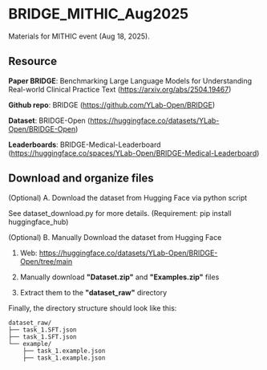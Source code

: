 # BRIDGE_MITHIC_Aug2025
Materials for MITHIC event (Aug 18, 2025).

## Resource 

**Paper BRIDGE**: Benchmarking Large Language Models for Understanding Real-world Clinical Practice Text (https://arxiv.org/abs/2504.19467)

**Github repo**: BRIDGE (https://github.com/YLab-Open/BRIDGE)

**Dataset**: BRIDGE-Open (https://huggingface.co/datasets/YLab-Open/BRIDGE-Open)

**Leaderboards**: BRIDGE-Medical-Leaderboard (https://huggingface.co/spaces/YLab-Open/BRIDGE-Medical-Leaderboard)


## Download and organize files
(Optional) A. Download the dataset from Hugging Face via python script

See dataset_download.py for more details. (Requirement: pip install huggingface_hub)

(Optional) B. Manually Download the dataset from Hugging Face

1. Web: https://huggingface.co/datasets/YLab-Open/BRIDGE-Open/tree/main

2. Manually download **"Dataset.zip"** and **"Examples.zip"** files

3. Extract them to the **"dataset_raw"** directory

Finally, the directory structure should look like this:
```
dataset_raw/
├── task_1.SFT.json
├── task_1.SFT.json
└── example/
    ├── task_1.example.json
    ├── task_1.example.json
```